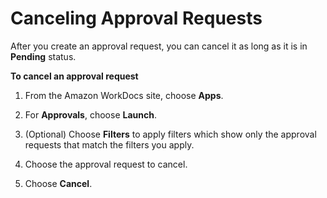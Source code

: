 # Canceling Approval Requests<a name="cancel-approval"></a>

After you create an approval request, you can cancel it as long as it is in **Pending** status\. 

**To cancel an approval request**

1. From the Amazon WorkDocs site, choose **Apps**\.

1. For **Approvals**, choose **Launch**\.

1. \(Optional\) Choose **Filters** to apply filters which show only the approval requests that match the filters you apply\.

1. Choose the approval request to cancel\.

1. Choose **Cancel**\.